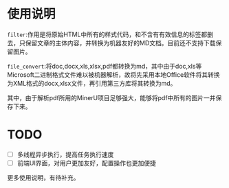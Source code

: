 # 使用说明

`filter`:作用是将原始HTML中所有的样式代码，和不含有有效信息的标签都删去，只保留文章的主体内容，并转换为机器友好的MD文档。目前还不支持下载保留图片。

`file_convert`:将doc,docx,xls,xlsx,pdf都转换为md，其中由于doc,xls等Microsoft二进制格式文件难以被机器解析，故将先采用本地Office软件将其转换为XML格式的docx,xlsx文件，再引用第三方库将其转换为md。

其中，由于解析pdf所用的MinerU项目足够强大，能够将pdf中所有的图片一并保存下来。

# TODO
- [ ] 多线程异步执行，提高任务执行速度
- [ ] 前端UI界面，对用户更加友好，配置操作也更加便捷

更多使用说明，有待补充。